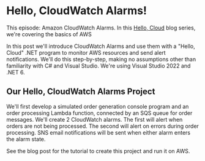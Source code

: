 # Hello, CloudWatch Alarms!

This episode: Amazon CloudWatch Alarms. In this [Hello, Cloud](https://davidpallmann.hashnode.dev/hello-cloud) blog series, we're covering the basics of AWS 

In this post we'll introduce CloudWatch Alarms and use them with a "Hello, Cloud" .NET program to monitor AWS resources and send alert notifications. We'll do this step-by-step, making no assumptions other than familiarity with C# and Visual Studio. We're using Visual Studio 2022 and .NET 6.

## Our Hello, CloudWatch Alarms Project

We'll first develop a simulated order generation console program and an order processing Lambda function, connected by an SQS queue for order messages. We'll create 2 CloudWatch alarms. The first will alert when orders are not being processed. The second will alert on errors during order processing. SNS email notifications will be sent when either alarm enters the alarm state.

See the blog post for the tutorial to create this project and run it on AWS.

